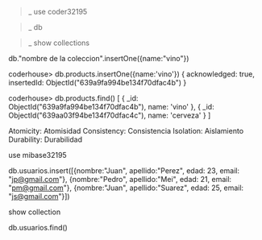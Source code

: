 <!-- selecciona/crea una DB -->
>_ use coder32195

<!-- me muestra la base de datos en la que estoy -->
>_ db

<!-- ver colecciones -->
>_ show collections

<!-- crear collecciones -->
db."nombre de la coleccion".insertOne({name:"vino"})

coderhouse> db.products.insertOne({name:'vino'})
{
  acknowledged: true,
  insertedId: ObjectId("639a9fa994be134f70dfac4b")
}

<!-- muestra los datos de una coleccion especifica -->
coderhouse> db.products.find()
[
  { _id: ObjectId("639a9fa994be134f70dfac4b"), name: 'vino' },
  { _id: ObjectId("639aa03f94be134f70dfac4c"), name: 'cerveza' }
]



<!-- Modelo ACID son transacciones - Cuando usar una DB respecto de otra -->
Atomicity: Atomisidad
Consistency: Consistencia
Isolation: Aislamiento
Durability: Durabilidad


<!-- Ejercicio -->
<!-- _01 -->
use mibase32195

<!-- _03 -->
db.usuarios.insert([{nombre:"Juan", apellido:"Perez", edad: 23, email: "jp@gmail.com"}, {nombre:"Pedro", apellido:"Mei", edad: 21, email: "pm@gmail.com"}, {nombre:"Juan", apellido:"Suarez", edad: 25, email: "js@gmail.com"}])

<!-- _04 -->
show collection

<!-- _05 -->
db.usuarios.find()



